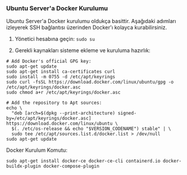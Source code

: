 ### Ubuntu Server'a Docker Kurulumu

Ubuntu Server'a Docker kurulumu oldukça basittir. Aşağıdaki adımları izleyerek SSH bağlantısı üzerinden Docker'ı kolayca kurabilirsiniz.

1. Yönetici hesabına geçin:
   `sudo su`

2. Gerekli kaynakları sisteme ekleme ve kuruluma hazırlık:
```
# Add Docker's official GPG key:
sudo apt-get update
sudo apt-get install ca-certificates curl
sudo install -m 0755 -d /etc/apt/keyrings
sudo curl -fsSL https://download.docker.com/linux/ubuntu/gpg -o /etc/apt/keyrings/docker.asc
sudo chmod a+r /etc/apt/keyrings/docker.asc

# Add the repository to Apt sources:
echo \
  "deb [arch=$(dpkg --print-architecture) signed-by=/etc/apt/keyrings/docker.asc] https://download.docker.com/linux/ubuntu \
  $(. /etc/os-release && echo "$VERSION_CODENAME") stable" | \
  sudo tee /etc/apt/sources.list.d/docker.list > /dev/null
sudo apt-get update
```

Docker Kurulum Komutu:
```
sudo apt-get install docker-ce docker-ce-cli containerd.io docker-buildx-plugin docker-compose-plugin
```